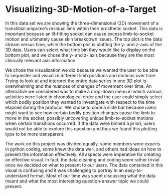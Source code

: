 # Visualizing-3D-Motion-of-a-Target

In this data set we are showing the three-dimensional (3D) movement of a transtibial amputee’s residual limb within their prosthetic socket. This data is important because an ill-fitting socket can cause excess limb-to-socket motion and ultimately cause skin breakdown issues. The top plot is the data stream versus time, while the bottom plot is plotting the y- and z-axis of the 3D data. Users can select what time bin they would like to display on the bottom plot, and we chose the y- and z- axis because they are the most clinically relevant axis information.

We chose the visualization we did because we wanted the user to be able to sequester and visualize different limb positions and motions over time. Trying to look at and interpret the entire data series in one 3D plot is overwhelming and the nuances of changes of movement over time. An alternative we considered was to make a drop-down menu in which various activities were listed in chronological order and the user could simply select which bodily position they wanted to investigate with respect to the time elapsed during the protocol. We chose to code a slide bar because users might want to see how certain bodily position changes cause the limb to move in the socket, possibly uncovering unique limb-to-socket motions when certain transitions occurred. If the data were binned a priori, users would not be able to explore this question and thus we found this plotting type to be more transparent.

The work on this project was divided equally, some members were experts in python coding, some knew the data well, and others had ideas on how to present the information effectively. All aspects were imperative for creating an effective visual. In fact, the data cleaning and coding seem rather trivial once we decided on what to present to our users. The data contained in this visual is confusing and it was challenging to portray in an easy-to-understand format. Most of our time was spent discussing what the data meant and what the most interesting question-answer topic we could present. 
